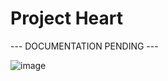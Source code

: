 # Project Heart

--- DOCUMENTATION PENDING ---


![image](https://user-images.githubusercontent.com/42748242/162364034-682412ea-9753-4ab5-8985-abded0a8e75b.png)

